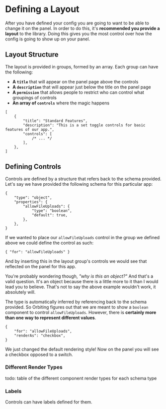 # Defining a Layout

After you have defined your config you are going to want to be able to change it on the panel. In order to do this, it's **recommended you provide a layout** to the library. Doing this gives you the most control over how the config is going to show up on your panel.

## Layout Structure

The layout is provided in groups, formed by an array. Each group can have the following:

-   **A `title`** that will appear on the panel page above the controls
-   **A `description`** that will appear just below the title on the panel page
-   **A `permission`** that allows people to restrict who can control what groupings of controls
-   **An array of `controls`** where the magic happens

```jsonc
[
    {
        "title": "Standard Features",
        "description": "This is a set toggle controls for basic features of our app.",
        "controls": [
            /* ... */
        ],
    },
]
```

## Defining Controls

Controls are defined by a structure that refers back to the schema provided. Let's say we have provided the following schema for this particular app:

```jsonc
{
    "type": "object",
    "properties": {
        "allowFileUploads": {
            "type": "boolean",
            "default": true,
        },
    },
}
```

If we wanted to place our `allowFileUploads` control in the group we defined above we could define the control as such:

```jsonc
{ "for": "allowFileUploads" }
```

And by inserting this in the layout group's controls we would see that reflected on the panel for this app.

You're probably wondering though, _"why is this an object?"_ And that's a valid question. It's an object because there is a little more to it than I would lead you to believe. That's not to say the above example wouldn't work, it absolutely will.

The type is automatically inferred by referencing back to the schema provided. So Orbiting figures out that we are meant to show a `boolean` component to control `allowFileUploads`. However, there is **certainly more than one way to represent different values**.

```jsonc
{
    "for": "allowFileUploads",
    "renderAs": "checkbox",
}
```

We just changed the default rendering style! Now on the panel you will see a checkbox opposed to a switch.

### Different Render Types

todo: table of the different component render types for each schema type

### Labels

Controls can have labels defined for them.
